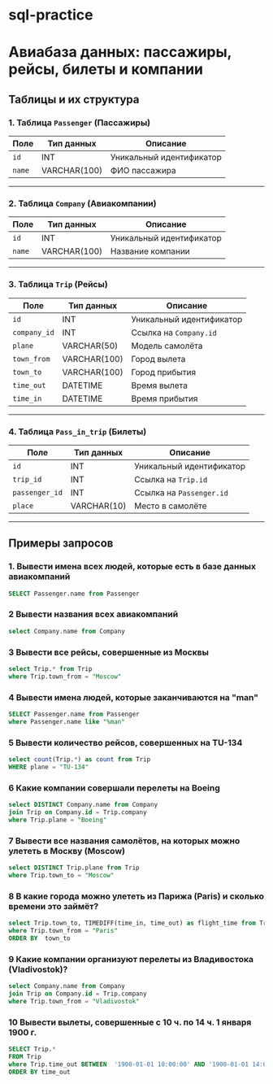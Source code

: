 # sql-practice

# Авиабаза данных: пассажиры, рейсы, билеты и компании

## Таблицы и их структура

### 1. Таблица `Passenger` (Пассажиры)
| Поле       | Тип данных    | Описание                |
|------------|---------------|-------------------------|
| `id`       | INT           | Уникальный идентификатор|
| `name`     | VARCHAR(100)  | ФИО пассажира           |

---

### 2. Таблица `Company` (Авиакомпании)
| Поле       | Тип данных    | Описание                |
|------------|---------------|-------------------------|
| `id`       | INT           | Уникальный идентификатор|
| `name`     | VARCHAR(100)  | Название компании       |

---

### 3. Таблица `Trip` (Рейсы)
| Поле         | Тип данных    | Описание                     |
|--------------|---------------|------------------------------|
| `id`         | INT           | Уникальный идентификатор     |
| `company_id` | INT           | Ссылка на `Company.id`       |
| `plane`      | VARCHAR(50)   | Модель самолёта              |
| `town_from`  | VARCHAR(100)  | Город вылета                 |
| `town_to`    | VARCHAR(100)  | Город прибытия               |
| `time_out`   | DATETIME      | Время вылета                 |
| `time_in`    | DATETIME      | Время прибытия               |

---

### 4. Таблица `Pass_in_trip` (Билеты)
| Поле           | Тип данных | Описание                     |
|----------------|------------|------------------------------|
| `id`           | INT        | Уникальный идентификатор     |
| `trip_id`      | INT        | Ссылка на `Trip.id`          |
| `passenger_id` | INT        | Ссылка на `Passenger.id`     |
| `place`        | VARCHAR(10)| Место в самолёте             |


---

## Примеры запросов

### 1. Вывести имена всех людей, которые есть в базе данных авиакомпаний
```sql
SELECT Passenger.name from Passenger
```


### 2 Вывести названия всеx авиакомпаний

```sql
select Company.name from Company
```

### 3 Вывести все рейсы, совершенные из Москвы

```sql
select Trip.* from Trip
where Trip.town_from = "Moscow"
```

### 4 Вывести имена людей, которые заканчиваются на "man"

```sql
SELECT Passenger.name from Passenger
where Passenger.name like "%man"
```

### 5 Вывести количество рейсов, совершенных на TU-134

```sql
select count(Trip.*) as count from Trip
WHERE plane = "TU-134"
```

### 6 Какие компании совершали перелеты на Boeing
```sql
select DISTINCT Company.name from Company
join Trip on Company.id = Trip.company
where Trip.plane = "Boeing"
```

### 7 Вывести все названия самолётов, на которых можно улететь в Москву (Moscow)
```sql
select DISTINCT Trip.plane from Trip
where Trip.town_to = "Moscow"
```

### 8 В какие города можно улететь из Парижа (Paris) и сколько времени это займёт?
```sql
select Trip.town_to, TIMEDIFF(time_in, time_out) as flight_time from Trip
where Trip.town_from = "Paris"
ORDER BY  town_to
```

### 9 Какие компании организуют перелеты из Владивостока (Vladivostok)?
```sql
select Company.name from Company
join Trip on Company.id = Trip.company
where Trip.town_from = "Vladivostok"
```

### 10 Вывести вылеты, совершенные с 10 ч. по 14 ч. 1 января 1900 г.
```sql
SELECT Trip.*
FROM Trip
where Trip.time_out BETWEEN  '1900-01-01 10:00:00' AND '1900-01-01 14:00:00'
ORDER BY time_out
```
